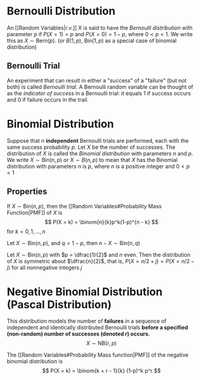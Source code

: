 # Bernoulli Distribution
An [[Random Variables|r.v.]] $X$ is said to have the *Bernoulli distribution* with parameter $p$ if $P(X = 1)=p$ and $P(X =0) = 1-p$, where $0 < p < 1$. We write this as $X\sim \mathrm{Bern}(p)$. (or $B(1,p)$, $\mathrm{Bin}(1,p)$ as a special case of binomial distribution)

## Bernoulli Trial
An experiment that can result in either a "success" of a "failure" (but not both) is called *Bernoulli trial*. A Bernoulli random variable can be thought of as the *indicator of success* in a Bernoulli trial: it equals $1$ if success occurs and $0$ if failure occurs in the trail.

# Binomial Distribution
Suppose that $n$ **independent** Bernoulli trials are performed, each with the same success probability $p$. Let $X$ be the number of successes. The distribution of $X$ is called the *Binomial distribution* with parameters $n$ and $p$. We write $X \sim \mathrm{Bin}(n,p)$ or $X \sim B(n,p)$ to mean that $X$ has the Binomial distribution with parameters $n$ is $p$, where $n$ is a positive integer and $0 < p < 1$

## Properties
If $X \sim \mathrm{Bin}(n,p)$, then the [[Random Variables#Probability Mass Function|PMF]] of $X$ is
$$
P(X = k) = \binom{n}{k}p^k(1-p)^{n - k}
$$
for $k = 0,1, \ldots ,n$

Let $X \sim \mathrm{Bin}(n,p)$, and $q = 1-p$, then $n - X \sim \mathrm{Bin}(n,q)$

Let $X \sim \mathrm{Bin}(n,p)$ with $p = \dfrac{1}{2}$ and $n$ even. Then the distribution of $X$ is symmetric about $\dfrac{n}{2}$, that is, $P(X = n/2 + j) = P(X = n/2 -j)$ for all nonnegative integers $j$

# Negative Binomial Distribution (Pascal Distribution)
This distribution models the number of **failures** in a sequence of independent and identically distributed Bernoulli trials **before a specified (non-random) number of successes (denoted $r$) occurs.** 
$$
X \sim \mathrm{NB}(r,p)
$$

The [[Random Variables#Probability Mass function|PMF]] of the negative binomial distribution is
$$
P(X = k) = \binom{k + r - 1}{k} (1-p)^k p^r
$$

